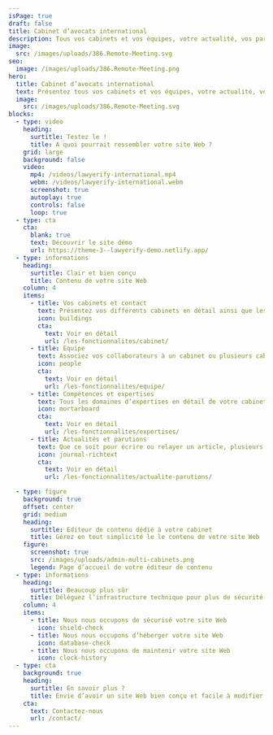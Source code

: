 ```yaml
---
isPage: true
draft: false
title: Cabinet d’avocats international
description: Tous vos cabinets et vos équipes, votre actualité, vos parutions, en français ou en plusieurs langues.
image:
  src: /images/uploads/386.Remote-Meeting.svg
seo:
  image: /images/uploads/386.Remote-Meeting.png
hero:
  title: Cabinet d’avocats international
  text: Présentez tous vos cabinets et vos équipes, votre actualité, vos parutions, en français ou en plusieurs langues.
  image:
    src: /images/uploads/386.Remote-Meeting.svg
blocks:
  - type: video
    heading:
      surtitle: Testez le !
      title: A quoi pourrait ressembler votre site Web ?
    grid: large
    background: false
    video:
      mp4: /videos/lawyerify-international.mp4
      webm: /videos/lawyerify-international.webm
      screenshot: true
      autoplay: true
      controls: false
      loop: true
  - type: cta
    cta:
      blank: true
      text: Découvrir le site démo
      url: https://theme-3--lawyerify-demo.netlify.app/
  - type: informations
    heading:
      surtitle: Clair et bien conçu
      title: Contenu de votre site Web
    column: 4
    items:
      - title: Vos cabinets et contact
        text: Présentez vos différents cabinets en détail ainsi que les informations de contact.
        icon: buildings
        cta:
          text: Voir en détail
          url: /les-fonctionnalites/cabinet/
      - title: Equipe
        text: Associez vos collaborateurs à un cabinet ou plusieurs cabinets.
        icon: people
        cta:
          text: Voir en détail
          url: /les-fonctionnalites/equipe/
      - title: Compétences et expertises
        text: Tous les domaines d’expertises en détail de votre cabinet.
        icon: mortarboard
        cta:
          text: Voir en détail
          url: /les-fonctionnalites/expertises/
      - title: Actualités et parutions
        text: Que ce soit pour écrire ou relayer un article, plusieurs moyens sont possibles pour alimenter le contenu de votre site.
        icon: journal-richtext
        cta:
          text: Voir en détail
          url: /les-fonctionnalites/actualite-parutions/

  - type: figure
    background: true
    offset: center
    grid: medium
    heading:
      surtitle: Editeur de contenu dédié à votre cabinet
      title: Gérez en tout simplicité le le contenu de votre site Web
    figure:
      screenshot: true
      src: /images/uploads/admin-multi-cabinets.png
      legend: Page d’accueil de votre éditeur de contenu
  - type: informations
    heading:
      surtitle: Beaucoup plus sûr
      title: Déléguez l’infrastructure technique pour plus de sécurité
    column: 4
    items:
      - title: Nous nous occupons de sécurisé votre site Web
        icon: shield-check
      - title: Nous nous occupons d’héberger votre site Web
        icon: database-check
      - title: Nous nous occupons de maintenir votre site Web
        icon: clock-history
  - type: cta
    background: true
    heading:
      surtitle: En savoir plus ?
      title: Envie d’avoir un site Web bien conçu et facile à modifier ?
    cta:
      text: Contactez-nous
      url: /contact/
---
```

